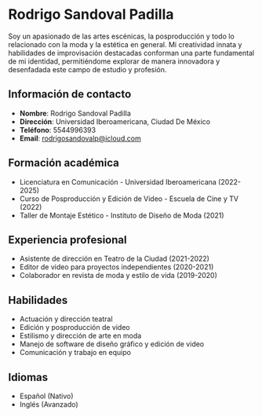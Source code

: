 # Rodrigo Sandoval Padilla

Soy un apasionado de las artes escénicas, la posproducción y todo lo relacionado con la moda y la estética en general. Mi creatividad innata y habilidades de improvisación destacadas conforman una parte fundamental de mi identidad, permitiéndome explorar de manera innovadora y desenfadada este campo de estudio y profesión.

## Información de contacto

- **Nombre**: Rodrigo Sandoval Padilla
- **Dirección**: Universidad Iberoamericana, Ciudad De México
- **Teléfono**: 5544996393
- **Email**: rodrigosandovalp@icloud.com

## Formación académica

- Licenciatura en Comunicación - Universidad Iberoamericana (2022-2025)
- Curso de Posproducción y Edición de Video - Escuela de Cine y TV (2022)
- Taller de Montaje Estético - Instituto de Diseño de Moda (2021)

## Experiencia profesional

- Asistente de dirección en Teatro de la Ciudad (2021-2022)
- Editor de video para proyectos independientes (2020-2021)
- Colaborador en revista de moda y estilo de vida (2019-2020)

## Habilidades

- Actuación y dirección teatral
- Edición y posproducción de video
- Estilismo y dirección de arte en moda
- Manejo de software de diseño gráfico y edición de video
- Comunicación y trabajo en equipo

## Idiomas

- Español (Nativo)
- Inglés (Avanzado)
